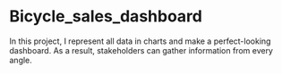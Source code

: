 # Bicycle_sales_dashboard
In this project, I represent all data in charts and make a perfect-looking dashboard. As a result, stakeholders can gather information from every angle.
